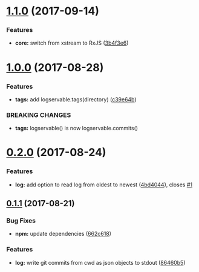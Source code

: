 <a name="1.1.0"></a>

# [1.1.0](https://github.com/JamieMason/logservable/compare/1.0.0...1.1.0) (2017-09-14)

### Features

* **core:** switch from xstream to RxJS ([3b4f3e6](https://github.com/JamieMason/logservable/commit/3b4f3e6))

<a name="1.0.0"></a>

# [1.0.0](https://github.com/JamieMason/logservable/compare/0.2.0...1.0.0) (2017-08-28)

### Features

* **tags:** add logservable.tags(directory) ([c39e64b](https://github.com/JamieMason/logservable/commit/c39e64b))

### BREAKING CHANGES

* **tags:** logservable() is now logservable.commits()

<a name="0.2.0"></a>

# [0.2.0](https://github.com/JamieMason/logservable/compare/0.1.1...0.2.0) (2017-08-24)

### Features

* **log:** add option to read log from oldest to newest ([4bd4044](https://github.com/JamieMason/logservable/commit/4bd4044)), closes [#1](https://github.com/JamieMason/logservable/issues/1)

<a name="0.1.1"></a>

## [0.1.1](https://github.com/JamieMason/logservable/compare/86460b5...0.1.1) (2017-08-21)

### Bug Fixes

* **npm:** update dependencies ([662c618](https://github.com/JamieMason/logservable/commit/662c618))

### Features

* **log:** write git commits from cwd as json objects to stdout ([86460b5](https://github.com/JamieMason/logservable/commit/86460b5))
